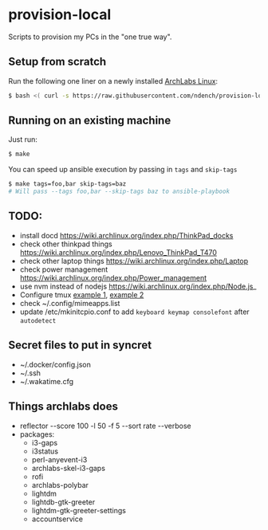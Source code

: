# provision-local
Scripts to provision my PCs in the "one true way".

## Setup from scratch

Run the following one liner on a newly installed [ArchLabs Linux](https://archlabslinux.com/):

```sh
$ bash <( curl -s https://raw.githubusercontent.com/ndench/provision-local/master/bootstrap.sh )
```

## Running on an existing machine

Just run:

```sh
$ make
```

You can speed up ansible execution by passing in `tags` and `skip-tags`

```sh
$ make tags=foo,bar skip-tags=baz
# Will pass --tags foo,bar --skip-tags baz to ansible-playbook
```

## TODO:
- install docd https://wiki.archlinux.org/index.php/ThinkPad_docks
- check other thinkpad things https://wiki.archlinux.org/index.php/Lenovo_ThinkPad_T470
- check other laptop things https://wiki.archlinux.org/index.php/Laptop
- check power management https://wiki.archlinux.org/index.php/Power_management
- use nvm instead of nodejs https://wiki.archlinux.org/index.php/Node.js_
- Configure tmux [example 1](https://github.com/gpakosz/.tmux), [example 2](https://peterforgacs.github.io/2017/04/25/Tmux/)
- check ~/.config/mimeapps.list
- update /etc/mkinitcpio.conf to add `keyboard keymap consolefont` after `autodetect`


## Secret files to put in syncret

- ~/.docker/config.json
- ~/.ssh
- ~/.wakatime.cfg


## Things archlabs does
- reflector --score 100 -l 50 -f 5 --sort rate --verbose
- packages: 
    - i3-gaps
    - i3status
    - perl-anyevent-i3
    - archlabs-skel-i3-gaps
    - rofi
    - archlabs-polybar
    - lightdm
    - lightdb-gtk-greeter
    - lightdm-gtk-greeter-settings
    - accountservice
